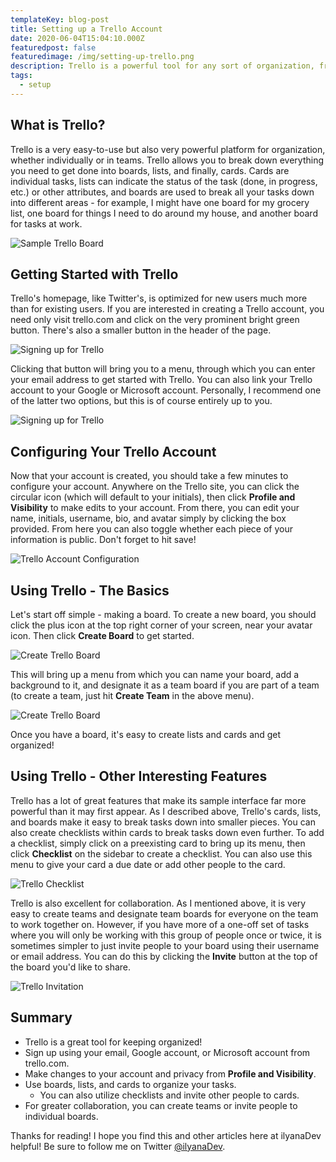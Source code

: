 ```yaml
---
templateKey: blog-post
title: Setting up a Trello Account
date: 2020-06-04T15:04:10.000Z
featuredpost: false
featuredimage: /img/setting-up-trello.png
description: Trello is a powerful tool for any sort of organization, from grocery lists to tasks at work.
tags:
  - setup
---
```


What is Trello?
-

Trello is a very easy-to-use but also very powerful platform for organization, whether individually or in teams. Trello allows you to break down everything you need to get done into boards, lists, and finally, cards. Cards are individual tasks, lists can indicate the status of the task (done, in progress, etc.) or other attributes, and boards are used to break all your tasks down into different areas - for example, I might have one board for my grocery list, one board for things I need to do around my house, and another board for tasks at work.

![Sample Trello Board](/img/trello-sample-board.png "Sample Trello Board")

Getting Started with Trello
-

Trello's homepage, like Twitter's, is optimized for new users much more than for existing users. If you are interested in creating a Trello account, you need only visit trello.com and click on the very prominent bright green button. There's also a smaller button in the header of the page.

![Signing up for Trello](/img/trello-signup.png "Trello Signup")

Clicking that button will bring you to a menu, through which you can enter your email address to get started with Trello. You can also link your Trello account to your Google or Microsoft account. Personally, I recommend one of the latter two options, but this is of course entirely up to you.

![Signing up for Trello](/img/trello-signup-menu.png "Trello Signup")

Configuring Your Trello Account
-

Now that your account is created, you should take a few minutes to configure your account. Anywhere on the Trello site, you can click the circular icon (which will default to your initials), then click **Profile and Visibility** to make edits to your account. From there, you can edit your name, initials, username, bio, and avatar simply by clicking the box provided. From here you can also toggle whether each piece of your information is public. Don't forget to hit save!

![Trello Account Configuration](/img/trello-account-configuration.png "Trello Account Configuration")

Using Trello - The Basics
-

Let's start off simple - making a board. To create a new board, you should click the plus icon at the top right corner of your screen, near your avatar icon. Then click **Create Board** to get started.

![Create Trello Board](/img/trello-create.png "Create Trello Board")

This will bring up a menu from which you can name your board, add a background to it, and designate it as a team board if you are part of a team (to create a team, just hit **Create Team** in the above menu).

![Create Trello Board](/img/trello-create-board.png "Create Trello Board")

Once you have a board, it's easy to create lists and cards and get organized!

Using Trello - Other Interesting Features
-

Trello has a lot of great features that make its sample interface far more powerful than it may first appear. As I described above, Trello's cards, lists, and boards make it easy to break tasks down into smaller pieces. You can also create checklists within cards to break tasks down even further. To add a checklist, simply click on a preexisting card to bring up its menu, then click **Checklist** on the sidebar to create a checklist. You can also use this menu to give your card a due date or add other people to the card.

![Trello Checklist](/img/trello-checklist-menu.png "Trello Checklist")

Trello is also excellent for collaboration. As I mentioned above, it is very easy to create teams and designate team boards for everyone on the team to work together on. However, if you have more of a one-off set of tasks where you will only be working with this group of people once or twice, it is sometimes simpler to just invite people to your board using their username or email address. You can do this by clicking the **Invite** button at the top of the board you'd like to share.

![Trello Invitation](/img/trello-invite.png "Trello Invite")

Summary
--

* Trello is a great tool for keeping organized!
* Sign up using your email, Google account, or Microsoft account from trello.com.
* Make changes to your account and privacy from **Profile and Visibility**.
* Use boards, lists, and cards to organize your tasks.
  * You can also utilize checklists and invite other people to cards.
* For greater collaboration, you can create teams or invite people to individual boards.

Thanks for reading! I hope you find this and other articles here at ilyanaDev helpful! Be sure to follow me on Twitter [@ilyanaDev](https://twitter.com/ilyanaDev).
